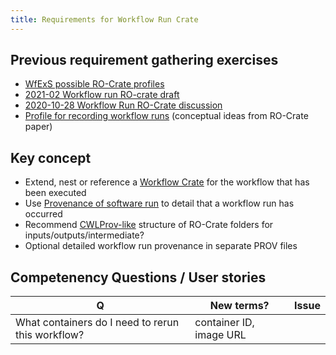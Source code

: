 ```yaml
---
title: Requirements for Workflow Run Crate
---
```


## Previous requirement gathering exercises

- [WfExS possible RO-Crate profiles](https://docs.google.com/document/d/1ALo0yQITwrzvmRPGzNqdG3zstr0XZ1FSliBjU2CNNwY/edit)
- [2021-02 Workflow run RO-crate draft](https://docs.google.com/document/d/1joew-17-C53xbi7xWdc-VWSMSrikA84J2wvy2Zv9Zvc/edit#)
- [2020-10-28 Workflow Run RO-Crate discussion](https://docs.google.com/document/d/1E02lUmHBBDrXi0JsQ9FZd4rXecl3XNfoGJuMfuQ2X2M/edit)
- [Profile for recording workflow runs](https://www.researchobject.org/2021-packaging-research-artefacts-with-ro-crate/manuscript.html#profile-for-recording-workflow-runs) (conceptual ideas from RO-Crate paper)

## Key concept

- Extend, nest or reference a [Workflow Crate](https://w3id.org/workflowhub/workflow-ro-crate/) for the workflow that has been executed
- Use [Provenance of software run](https://www.researchobject.org/ro-crate/1.1/provenance.html) to detail that a workflow run has occurred
- Recommend [CWLProv-like](https://w3id.org/cwl/prov/0.6.0) structure of RO-Crate folders for inputs/outputs/intermediate?
- Optional detailed workflow run provenance in separate PROV files

## Competenency Questions / User stories

| Q  |  New terms? | Issue |
| -- | -- | -- |
| What containers do I need to rerun this workflow? | container ID, image URL |

